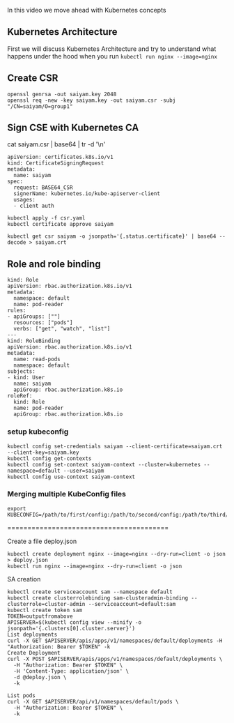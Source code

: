 In this video we move ahead with Kubernetes concepts 

## Kubernetes Architecture 
First we will discuss Kubernetes Architecture and try to understand what happens under the hood when you run `kubectl run nginx --image=nginx`

## Create CSR
```
openssl genrsa -out saiyam.key 2048
openssl req -new -key saiyam.key -out saiyam.csr -subj "/CN=saiyam/O=group1"
```

## Sign CSE with Kubernetes CA
cat saiyam.csr | base64 | tr -d '\n'

```
apiVersion: certificates.k8s.io/v1
kind: CertificateSigningRequest
metadata:
  name: saiyam
spec:
  request: BASE64_CSR
  signerName: kubernetes.io/kube-apiserver-client
  usages:
  - client auth
```

```
kubectl apply -f csr.yaml
kubectl certificate approve saiyam
```
```
kubectl get csr saiyam -o jsonpath='{.status.certificate}' | base64 --decode > saiyam.crt
```

## Role and role binding
```
kind: Role
apiVersion: rbac.authorization.k8s.io/v1
metadata:
  namespace: default
  name: pod-reader
rules:
- apiGroups: [""]
  resources: ["pods"]
  verbs: ["get", "watch", "list"]
---
kind: RoleBinding
apiVersion: rbac.authorization.k8s.io/v1
metadata:
  name: read-pods
  namespace: default
subjects:
- kind: User
  name: saiyam
  apiGroup: rbac.authorization.k8s.io
roleRef:
  kind: Role
  name: pod-reader
  apiGroup: rbac.authorization.k8s.io
```

### setup kubeconfig
```
kubectl config set-credentials saiyam --client-certificate=saiyam.crt --client-key=saiyam.key
kubectl config get-contexts
kubectl config set-context saiyam-context --cluster=kubernetes --namespace=default --user=saiyam
kubectl config use-context saiyam-context
```

### Merging multiple KubeConfig files
```
export KUBECONFIG=/path/to/first/config:/path/to/second/config:/path/to/third/config
```

========================================

Create a file deploy.json
``` 
kubectl create deployment nginx --image=nginx --dry-run=client -o json > deploy.json
kubectl run nginx --image=nginx --dry-run=client -o json

```

SA creation
```
kubectl create serviceaccount sam --namespace default
kubectl create clusterrolebinding sam-clusteradmin-binding --clusterrole=cluster-admin --serviceaccount=default:sam
kubectl create token sam
TOKEN=outputfromabove
APISERVER=$(kubectl config view --minify -o jsonpath='{.clusters[0].cluster.server}')
List deployments
curl -X GET $APISERVER/apis/apps/v1/namespaces/default/deployments -H "Authorization: Bearer $TOKEN" -k
Create Deployment
curl -X POST $APISERVER/apis/apps/v1/namespaces/default/deployments \
  -H "Authorization: Bearer $TOKEN" \
  -H 'Content-Type: application/json' \
  -d @deploy.json \
  -k

List pods 
curl -X GET $APISERVER/api/v1/namespaces/default/pods \
  -H "Authorization: Bearer $TOKEN" \
  -k  
```
